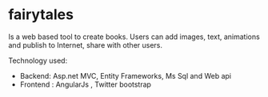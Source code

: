 fairytales
==========
Is a web based tool to create books. Users can add images, text, animations and publish to Internet, share with other users.

Technology used: 

- Backend: Asp.net MVC, Entity Frameworks, Ms Sql and Web api
- Frontend : AngularJs , Twitter bootstrap
